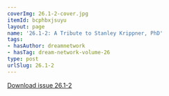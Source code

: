 ```yaml
---
coverImg: 26.1-2-cover.jpg
itemId: bcphbxjsuyu
layout: page
name: '26.1-2: A Tribute to Stanley Krippner, PhD'
tags:
- hasAuthor: dreamnetwork
- hasTag: dream-network-volume-26
type: post
urlSlug: 26.1-2
---
```

<a href="../files/pdfs/Volume_26/26.1-26.2_krippner.pdf" download="">Download issue 26.1-2</a>